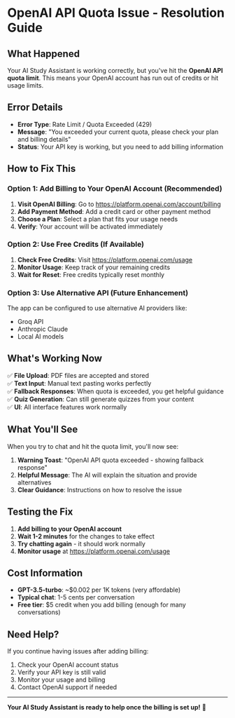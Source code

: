 # OpenAI API Quota Issue - Resolution Guide

## What Happened

Your AI Study Assistant is working correctly, but you've hit the **OpenAI API quota limit**. This means your OpenAI account has run out of credits or hit usage limits.

## Error Details

- **Error Type**: Rate Limit / Quota Exceeded (429)
- **Message**: "You exceeded your current quota, please check your plan and billing details"
- **Status**: Your API key is working, but you need to add billing information

## How to Fix This

### Option 1: Add Billing to Your OpenAI Account (Recommended)

1. **Visit OpenAI Billing**: Go to https://platform.openai.com/account/billing
2. **Add Payment Method**: Add a credit card or other payment method
3. **Choose a Plan**: Select a plan that fits your usage needs
4. **Verify**: Your account will be activated immediately

### Option 2: Use Free Credits (If Available)

1. **Check Free Credits**: Visit https://platform.openai.com/usage
2. **Monitor Usage**: Keep track of your remaining credits
3. **Wait for Reset**: Free credits typically reset monthly

### Option 3: Use Alternative API (Future Enhancement)

The app can be configured to use alternative AI providers like:

- Groq API
- Anthropic Claude
- Local AI models

## What's Working Now

✅ **File Upload**: PDF files are accepted and stored  
✅ **Text Input**: Manual text pasting works perfectly  
✅ **Fallback Responses**: When quota is exceeded, you get helpful guidance  
✅ **Quiz Generation**: Can still generate quizzes from your content  
✅ **UI**: All interface features work normally

## What You'll See

When you try to chat and hit the quota limit, you'll now see:

1. **Warning Toast**: "OpenAI API quota exceeded - showing fallback response"
2. **Helpful Message**: The AI will explain the situation and provide alternatives
3. **Clear Guidance**: Instructions on how to resolve the issue

## Testing the Fix

1. **Add billing to your OpenAI account**
2. **Wait 1-2 minutes** for the changes to take effect
3. **Try chatting again** - it should work normally
4. **Monitor usage** at https://platform.openai.com/usage

## Cost Information

- **GPT-3.5-turbo**: ~$0.002 per 1K tokens (very affordable)
- **Typical chat**: 1-5 cents per conversation
- **Free tier**: $5 credit when you add billing (enough for many conversations)

## Need Help?

If you continue having issues after adding billing:

1. Check your OpenAI account status
2. Verify your API key is still valid
3. Monitor your usage and billing
4. Contact OpenAI support if needed

---

**Your AI Study Assistant is ready to help once the billing is set up!** 🎉
